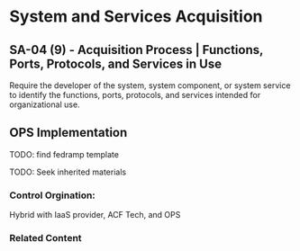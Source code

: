 # System and Services Acquisition
## SA-04 (9) - Acquisition Process | Functions, Ports, Protocols, and Services in Use

Require the developer of the system, system component, or system service to identify the functions, ports, protocols, and services intended for organizational use.

## OPS Implementation

TODO: find fedramp template

TODO: Seek inherited materials

### Control Orgination:

Hybrid with IaaS provider, ACF Tech, and OPS

### Related Content
